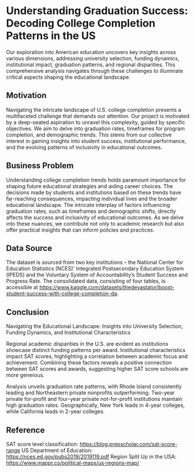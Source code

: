 # Understanding Graduation Success: Decoding College Completion Patterns in the US

Our exploration into American education uncovers key insights across various dimensions, addressing university selection, funding dynamics, institutional impact, graduation patterns, and regional disparities. This comprehensive analysis navigates through these challenges to illuminate critical aspects shaping the educational landscape.

## Motivation
Navigating the intricate landscape of U.S. college completion presents a multifaceted challenge that demands our attention. Our project is motivated by a deep-seated aspiration to unravel this complexity, guided by specific objectives. We aim to delve into graduation rates, timeframes for program completion, and demographic trends. This stems from our collective interest in gaining insights into student success, institutional performance, and the evolving patterns of inclusivity in educational outcomes.

## Business Problem
Understanding college completion trends holds paramount importance for shaping future educational strategies and aiding career choices. The decisions made by students and institutions based on these trends have far-reaching consequences, impacting individual lives and the broader educational landscape. The intricate interplay of factors influencing graduation rates, such as timeframes and demographic shifts, directly affects the success and inclusivity of educational outcomes. As we delve into these nuances, we contribute not only to academic research but also offer practical insights that can inform policies and practices.

## Data Source
The dataset is sourced from two key institutions – the National Center for Education Statistics (NCES)' Integrated Postsecondary Education System (IPEDS) and the Voluntary System of Accountability’s Student Success and Progress Rate. The consolidated data, consisting of four tables, is accessible at https://www.kaggle.com/datasets/thedevastator/boost-student-success-with-college-completion-da.

## Conclusion
Navigating the Educational Landscape: Insights into University Selection, Funding Dynamics, and Institutional Characteristics

Regional academic disparities in the U.S. are evident as institutions showcase distinct funding patterns per award. Institutional characteristics impact SAT scores, highlighting a correlation between academic focus and achievement. Combining these factors reveals a positive connection between SAT scores and awards, suggesting higher SAT score schools are more generous.

Analysis unveils graduation rate patterns, with Rhode Island consistently leading and Northeastern private nonprofits outperforming. Two-year private for-profit and four-year private not-for-profit institutions maintain high graduation rates. Geographically, New York leads in 4-year colleges, while California leads in 2-year colleges.

## Reference
SAT score level classification: https://blog.prepscholar.com/sat-score-range
US Department of Education: https://nces.ed.gov/pubs2019/2019119.pdf
Region Split Up in the USA: https://www.mappr.co/political-maps/us-regions-map/

